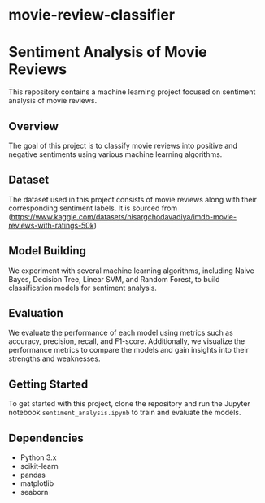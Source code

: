 # movie-review-classifier
# Sentiment Analysis of Movie Reviews

This repository contains a machine learning project focused on sentiment analysis of movie reviews.

## Overview

The goal of this project is to classify movie reviews into positive and negative sentiments using various machine learning algorithms.

## Dataset

The dataset used in this project consists of movie reviews along with their corresponding sentiment labels. It is sourced from (https://www.kaggle.com/datasets/nisargchodavadiya/imdb-movie-reviews-with-ratings-50k)

## Model Building

We experiment with several machine learning algorithms, including Naive Bayes, Decision Tree, Linear SVM, and Random Forest, to build classification models for sentiment analysis.

## Evaluation

We evaluate the performance of each model using metrics such as accuracy, precision, recall, and F1-score. Additionally, we visualize the performance metrics to compare the models and gain insights into their strengths and weaknesses.

## Getting Started

To get started with this project, clone the repository and run the Jupyter notebook `sentiment_analysis.ipynb` to train and evaluate the models.

## Dependencies

- Python 3.x
- scikit-learn
- pandas
- matplotlib
- seaborn
